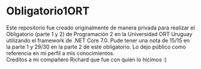 # Obligatorio1ORT
Este repositorio fue creado originalmente de manera privada para realizar el Obligatorio (parte 1 y 2) de Programación 2 en la Universidad ORT Uruguay utilizando el framework de .NET Core 7.0. 
Pude tener una nota de 15/15 en la parte 1 y 29/30 en la parte 2 de este obligatorio.
Lo dejo público como referencia en mi perfil a mis conocimientos.
<br>
Creditos a mi compañero Richard que fue con quién lo hicimos :)
